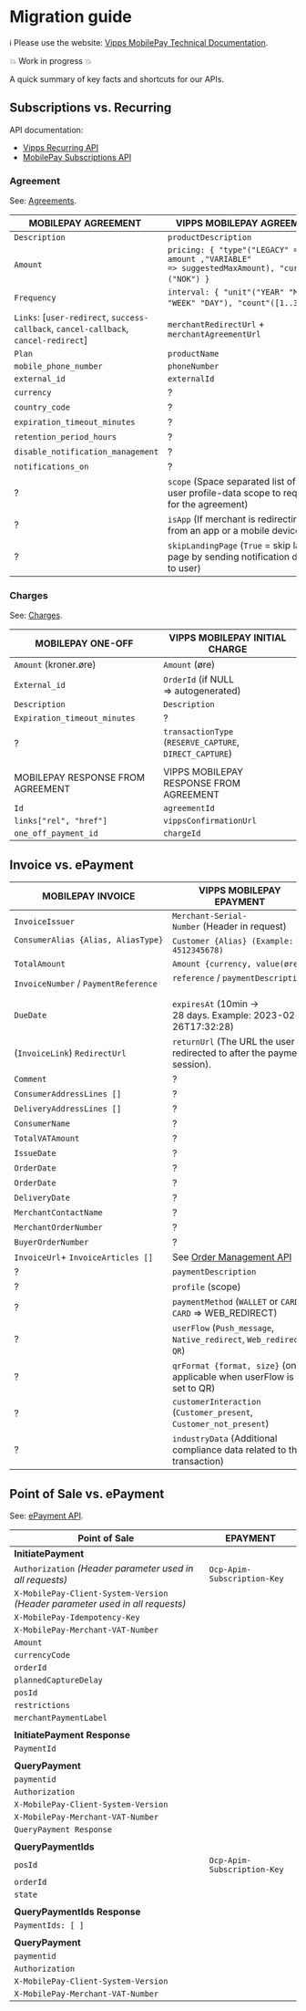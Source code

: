 <!-- START_METADATA
---
title: MobilePay migration guide
sidebar_label: Migration guide
sidebar_position: 10
pagination_next: null
pagination_prev: null
draft: false
---
END_METADATA -->

# Migration guide

<!-- START_COMMENT -->

ℹ️ Please use the website:
[Vipps MobilePay Technical Documentation](https://developer.vippsmobilepay.com/).

<!-- END_COMMENT -->

💥 Work in progress 💥

A quick summary of key facts and shortcuts for our APIs​.

## Subscriptions vs. Recurring

API documentation:
* [Vipps Recurring API](https://vippsas.github.io/vipps-developer-docs/docs/APIs/recurring-api)
* [MobilePay Subscriptions API](https://developer.mobilepay.dk/api/subscriptions)

### Agreement

See:
[Agreements](https://vippsas.github.io/vipps-developer-docs/docs/APIs/recurring-api/vipps-recurring-api#agreements).

| MOBILEPAY AGREEMENT               ​ | VIPPS MOBILEPAY AGREEMENT​                                                                              |
|------------------------------------|--------------------------------------------------------------------------------------------------------|
| `Description ​`                     | `productDescription​`                                                                                   |
| `Amount​`                           | `pricing: { "type"("LEGACY" => amount ,"VARIABLE" => suggestedMaxAmount), "currency"("NOK") }`        ​ |
| `Frequency​`                        | `interval: { "unit"("YEAR" "MONTH" "WEEK" "DAY"), "count"([1..31]) }`                                 ​ |
| `Links`: [`user-redirect`, `success-callback`, `cancel-callback`, `cancel-redirect`]  | `merchantRedirectUrl` + `merchantAgreementUrl​`      |
| `Plan​`                             | `productName​`                                                                                          |
| `mobile_phone_number​`              | `phoneNumber​`                                                                                          |
| `external_id​`                      | `externalId​` |
| `currency​`                         | ?​ |
| `country_code​`                     | ?​ |
| `expiration_timeout_minutes​`       | ?​ |
| `retention_period_hours​`           | ?​ |
| `disable_notification_management​`  | ?​ |
| `notifications_on​`                 | ?​ |
| ?​                                  | `scope` (Space separated list of the user profile-data scope to require for the agreement)​             |
| ?​                                  | `isApp` (If merchant is redirecting user from an app or a mobile device)​                               |
| ?​                                  | `skipLandingPage` (`True` = skip landing page by sending notification directly to user)​                |

### Charges

See:
[Charges](https://vippsas.github.io/vipps-developer-docs/docs/APIs/recurring-api/vipps-recurring-api#charges).

| MOBILEPAY ONE-OFF​                    | VIPPS MOBILEPAY INITIAL CHARGE​                                                                 |
|--------------------------------------|------------------------------------------------------------------------------------------------|
| `Amount` (kroner.øre)               ​ | `Amount` (øre)​                                                                                 |
| `External_id​`                        | `OrderId` (if NULL => autogenerated)​                                                           |
| `Description​`                        | `Description​`                                                                                  |
| `Expiration_timeout_minutes​`         | ?​                                                                                              |
| ?​                                    | `transactionType` (`RESERVE_CAPTURE`, `DIRECT_CAPTURE`)​                                        |
|                                      |  |
| MOBILEPAY RESPONSE FROM AGREEMENT    | VIPPS MOBILEPAY RESPONSE FROM AGREEMENT                                                        |
| `Id`                                 | `agreementId`                                                                                  |
| `links["rel", "href"]`               | `vippsConfirmationUrl`                                                                         |
| `one_off_payment_id`                 | `chargeId`                                                                                     |

## Invoice vs. ePayment

| MOBILEPAY INVOICE​                    | VIPPS MOBILEPAY EPAYMENT​                                                                        |
|--------------------------------------|-------------------------------------------------------------------------------------------------|
| `InvoiceIssuer​`                      | `Merchant-Serial-Number` (Header in request)                                                   ​ |
| `ConsumerAlias {Alias, AliasType}`  ​ | `Customer {Alias} (Example: 4512345678)`                                                        |
| `TotalAmount​`                        | `Amount {currency, value(øre)}​`                                                                 |
| `InvoiceNumber` / `PaymentReference​` | `reference` / `paymentDescription`                                                             ​ |
| `DueDate​`                            | `expiresAt` (10min -> 28 days. Example: 2023-02-26T17:32:28)​                                    |
| (`InvoiceLink`) `RedirectUrl`       ​ | `returnUrl` (The URL the user is redirected to after the payment session).​                      |
| `Comment​`                            | ?​ |
| `ConsumerAddressLines []`            | ?​ |
| `DeliveryAddressLines []`            | ?​ |
| `ConsumerName​`                       | ?​ |
| `TotalVATAmount​`                     | ?​ |
| `IssueDate`                          | ?​ |
| `OrderDate`                          | ?​ |
| `OrderDate`                          | ?​ |
| `DeliveryDate​`                       | ?​ |
| `MerchantContactName`                | ?​ |
| `MerchantOrderNumber`                | ?​ |
| `BuyerOrderNumber​`                   | ?​ |
| `InvoiceUrl`+ `InvoiceArticles []`​   | See [Order Management API](https://developer.vippsmobilepay.com/docs/APIs/order-management-api) |
| ?                                   ​ | `paymentDescription​`                                                                            |
| ?​                                    | `profile` (scope)​                                                                               |
| ?                                   ​ | `paymentMethod` (`WALLET` or `CARD`. `CARD` => WEB_REDIRECT)​                                    |
| ?​                                    | `userFlow` (`Push_message`, `Native_redirect`, `Web_redirect`, `QR`)                           ​ |
| ?​                                    | `qrFormat {format, size}` (only applicable when userFlow is set to QR)                         ​ |
| ?​                                    | `customerInteraction` (`Customer_present`, `Customer_not_present`)​                              |
| ?​                                    | `industryData` (Additional compliance data related to the transaction)​                          |


<!-- START_COMMENT -->

## Point of Sale vs. ePayment

See:
[ePayment API](https://vippsas.github.io/vipps-developer-docs/docs/APIs/epayment-api).

| Point of Sale                                          ​ | EPAYMENT                     |
|---------------------------------------------------------|------------------------------|
| **InitiatePayment**                                     |                              |
| `Authorization` *(Header parameter used in all requests)* | `Ocp-Apim-Subscription-Key`  |
| `X-MobilePay-Client-System-Version` *(Header parameter used in all requests)* |          |
| `X-MobilePay-Idempotency-Key`                           |                              |
| `X-MobilePay-Merchant-VAT-Number`                       |                              |
| `Amount`                                                |                              |
| `currencyCode`                                          |                              |
| `orderId`                                               |                              |
| `plannedCaptureDelay`                                   |                              |
| `posId`                                                 |                              |
| `restrictions`                                          |                              |
| `merchantPaymentLabel`                                  |                              |
|                                                         |                              |
| **InitiatePayment Response**                            |                              |
| `PaymentId`                                             |                              |
|                                                         |                              |
| **QueryPayment**                                        |                              |
| `paymentid`                                             |                              |
| `Authorization`                                         |                              |
| `X-MobilePay-Client-System-Version`                     |                              |
| `X-MobilePay-Merchant-VAT-Number`                       |                              |
| `QueryPayment Response`                                 |                              |
|                                                         |                              |
| **QueryPaymentIds**                                     |                              |
| `posId`                                                 | `Ocp-Apim-Subscription-Key`  |
| `orderId`                                               |                              |
| `state`                                                 |                              |
|                                                         |                              |
| **QueryPaymentIds Response**                            |                              |
| `PaymentIds: [ ]`                                       |                              |
|                                                         |                              |
| **QueryPayment**                                        |                              |
| `paymentid`                                             |                              |
| `Authorization`                                         |                              |
| `X-MobilePay-Client-System-Version`                     |                              |
| `X-MobilePay-Merchant-VAT-Number`                       |                              |

<!-- END_COMMENT -->
